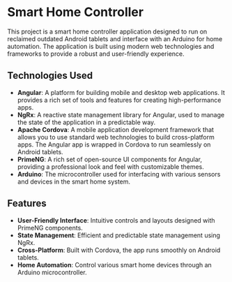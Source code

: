 # Smart Home Controller

This project is a smart home controller application designed to run on reclaimed outdated Android tablets and interface with an Arduino for home automation. The application is built using modern web technologies and frameworks to provide a robust and user-friendly experience.

## Technologies Used

- **Angular**: A platform for building mobile and desktop web applications. It provides a rich set of tools and features for creating high-performance apps.
- **NgRx**: A reactive state management library for Angular, used to manage the state of the application in a predictable way.
- **Apache Cordova**: A mobile application development framework that allows you to use standard web technologies to build cross-platform apps. The Angular app is wrapped in Cordova to run seamlessly on Android tablets.
- **PrimeNG**: A rich set of open-source UI components for Angular, providing a professional look and feel with customizable themes.
- **Arduino**: The microcontroller used for interfacing with various sensors and devices in the smart home system.

## Features

- **User-Friendly Interface**: Intuitive controls and layouts designed with PrimeNG components.
- **State Management**: Efficient and predictable state management using NgRx.
- **Cross-Platform**: Built with Cordova, the app runs smoothly on Android tablets.
- **Home Automation**: Control various smart home devices through an Arduino microcontroller.
